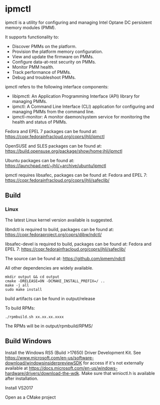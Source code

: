# ipmctl

ipmctl is a utility for configuring and managing Intel Optane DC persistent memory modules (PMM).

It supports functionality to:
* Discover PMMs on the platform.
* Provision the platform memory configuration.
* View and update the firmware on PMMs.
* Configure data-at-rest security on PMMs.
* Monitor PMM health.
* Track performance of PMMs.
* Debug and troubleshoot PMMs.

ipmctl refers to the following interface components:

* libipmctl: An Application Programming Interface (API) library for managing PMMs.
* ipmctl: A Command Line Interface (CLI) application for configuring and managing PMMs from the command line.
* ipmctl-monitor: A monitor daemon/system service for monitoring the health and status of PMMs.

Fedora and EPEL 7 packages can be found at: https://copr.fedorainfracloud.org/coprs/jhli/ipmctl

OpenSUSE and SLES packages can be found at: https://build.opensuse.org/package/show/home:jhli/ipmctl

Ubuntu packages can be found at: https://launchpad.net/~jhli/+archive/ubuntu/ipmctl

ipmctl requires libsafec, packages can be found at:
Fedora and EPEL 7: https://copr.fedorainfracloud.org/coprs/jhli/safeclib/


## Build

### Linux

The latest Linux kernel version available is suggested.

libndctl is required to build, packages can be found at: https://copr.fedoraproject.org/coprs/djbw/ndctl/

libsafec-devel is required to build, packages can be found at:
Fedora and EPEL 7: https://copr.fedorainfracloud.org/coprs/jhli/safeclib/

The source can be found at: https://github.com/pmem/ndctl

All other dependencies are widely available.

```
mkdir output && cd output
cmake -DRELEASE=ON -DCMAKE_INSTALL_PREFIX=/ ..
make -j all
sudo make install
```
build artifacts can be found in output/release

To build RPMs:

```
./rpmbuild.sh xx.xx.xx.xxxx
```

The RPMs will be in output/rpmbuild/RPMS/

## Build Windows

Install the Windows RS5 (Build >17650) Driver Development Kit. See https://www.microsoft.com/en-us/software-download/windowsinsiderpreviewSDK for access if it's not externally available at https://docs.microsoft.com/en-us/windows-hardware/drivers/download-the-wdk. Make sure that winioctl.h is available after installation.

Install VS2017

Open as a CMake project
